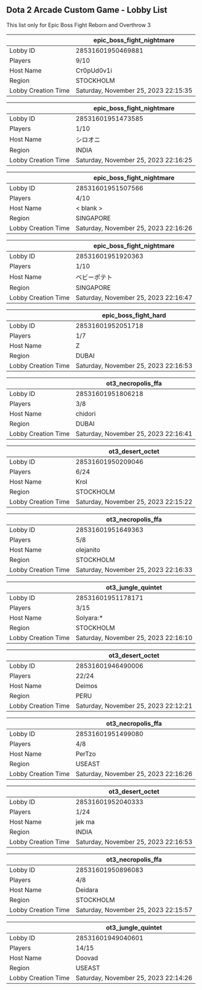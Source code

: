 ## Dota 2 Arcade Custom Game - Lobby List

This list only for Epic Boss Fight Reborn and Overthrow 3

|  | epic_boss_fight_nightmare |
| ------ | ------ |
| Lobby ID | 28531601950469881 |
| Players | 9/10 |
| Host Name | Ст0pUd0v1i |
| Region | STOCKHOLM |
| Lobby Creation Time | Saturday, November 25, 2023 22:15:35 |


|  | epic_boss_fight_nightmare |
| ------ | ------ |
| Lobby ID | 28531601951473585 |
| Players | 1/10 |
| Host Name | シロオニ |
| Region | INDIA |
| Lobby Creation Time | Saturday, November 25, 2023 22:16:25 |


|  | epic_boss_fight_nightmare |
| ------ | ------ |
| Lobby ID | 28531601951507566 |
| Players | 4/10 |
| Host Name | < blank > |
| Region | SINGAPORE |
| Lobby Creation Time | Saturday, November 25, 2023 22:16:26 |


|  | epic_boss_fight_nightmare |
| ------ | ------ |
| Lobby ID | 28531601951920363 |
| Players | 1/10 |
| Host Name | ベビーポテト |
| Region | SINGAPORE |
| Lobby Creation Time | Saturday, November 25, 2023 22:16:47 |


|  | epic_boss_fight_hard |
| ------ | ------ |
| Lobby ID | 28531601952051718 |
| Players | 1/7 |
| Host Name | Z |
| Region | DUBAI |
| Lobby Creation Time | Saturday, November 25, 2023 22:16:53 |


|  | ot3_necropolis_ffa |
| ------ | ------ |
| Lobby ID | 28531601951806218 |
| Players | 3/8 |
| Host Name | chidori |
| Region | DUBAI |
| Lobby Creation Time | Saturday, November 25, 2023 22:16:41 |


|  | ot3_desert_octet |
| ------ | ------ |
| Lobby ID | 28531601950209046 |
| Players | 6/24 |
| Host Name | Krol |
| Region | STOCKHOLM |
| Lobby Creation Time | Saturday, November 25, 2023 22:15:22 |


|  | ot3_necropolis_ffa |
| ------ | ------ |
| Lobby ID | 28531601951649363 |
| Players | 5/8 |
| Host Name | olejanito |
| Region | STOCKHOLM |
| Lobby Creation Time | Saturday, November 25, 2023 22:16:33 |


|  | ot3_jungle_quintet |
| ------ | ------ |
| Lobby ID | 28531601951178171 |
| Players | 3/15 |
| Host Name | Solyara:* |
| Region | STOCKHOLM |
| Lobby Creation Time | Saturday, November 25, 2023 22:16:10 |


|  | ot3_desert_octet |
| ------ | ------ |
| Lobby ID | 28531601946490006 |
| Players | 22/24 |
| Host Name | Deimos |
| Region | PERU |
| Lobby Creation Time | Saturday, November 25, 2023 22:12:21 |


|  | ot3_necropolis_ffa |
| ------ | ------ |
| Lobby ID | 28531601951499080 |
| Players | 4/8 |
| Host Name | PerTzo |
| Region | USEAST |
| Lobby Creation Time | Saturday, November 25, 2023 22:16:26 |


|  | ot3_desert_octet |
| ------ | ------ |
| Lobby ID | 28531601952040333 |
| Players | 1/24 |
| Host Name | jek ma |
| Region | INDIA |
| Lobby Creation Time | Saturday, November 25, 2023 22:16:53 |


|  | ot3_necropolis_ffa |
| ------ | ------ |
| Lobby ID | 28531601950896083 |
| Players | 4/8 |
| Host Name | Deidara |
| Region | STOCKHOLM |
| Lobby Creation Time | Saturday, November 25, 2023 22:15:57 |


|  | ot3_jungle_quintet |
| ------ | ------ |
| Lobby ID | 28531601949040601 |
| Players | 14/15 |
| Host Name | Doovad |
| Region | USEAST |
| Lobby Creation Time | Saturday, November 25, 2023 22:14:26 |


